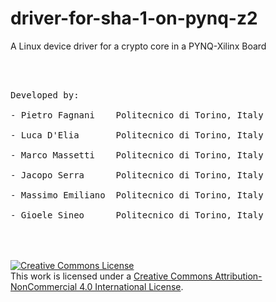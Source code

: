 # driver-for-sha-1-on-pynq-z2
A Linux device driver for a crypto core in a PYNQ-Xilinx Board

<br>
<br>
<pre>
Developed by:<br>
- Pietro Fagnani    Politecnico di Torino, Italy <br>
- Luca D'Elia       Politecnico di Torino, Italy <br>
- Marco Massetti    Politecnico di Torino, Italy <br>
- Jacopo Serra	    Politecnico di Torino, Italy <br>
- Massimo Emiliano  Politecnico di Torino, Italy <br>
- Gioele Sineo      Politecnico di Torino, Italy <br>
</pre>
 
<br>
<br>
<a rel="license" href="http://creativecommons.org/licenses/by-nc/4.0/"><img alt="Creative Commons License" style="border-width:0" src="https://i.creativecommons.org/l/by-nc/4.0/88x31.png" /></a><br />This work is licensed under a <a rel="license" href="http://creativecommons.org/licenses/by-nc/4.0/">Creative Commons Attribution-NonCommercial 4.0 International License</a>.
